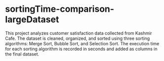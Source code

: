 # sortingTime-comparison-largeDataset
This project analyzes customer satisfaction data collected from Kashmir Cafe. The dataset is cleaned, organized, and sorted using three sorting algorithms: Merge Sort, Bubble Sort, and Selection Sort. The execution time for each sorting algorithm is recorded in seconds and added as columns in the final dataset. 
